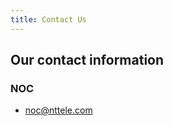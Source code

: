 ```yaml
---
title: Contact Us
---
```


## Our contact information

### NOC

- [noc@nttele.com](mailto:noc@nttele.com)
